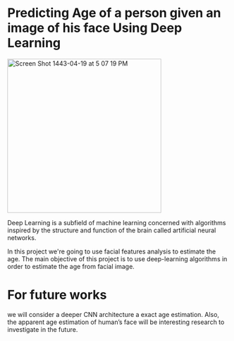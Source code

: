 # Predicting Age of a person given an image of his face Using Deep Learning


<img width="349" alt="Screen Shot 1443-04-19 at 5 07 19 PM" src="https://user-images.githubusercontent.com/72619886/143254543-53162c76-d09a-4c73-9de6-c2dc358a2852.png">

Deep Learning is a subfield of machine learning concerned with algorithms inspired by the structure and function of the brain called artificial neural networks.

In this project we're going to use facial features analysis to estimate the age. The main objective of this project is to use deep-learning algorithms in order to estimate the age from facial image.
# For future works
we will consider a deeper CNN architecture a exact age estimation. Also, the apparent age estimation of human’s face will be interesting research to investigate in the future.

